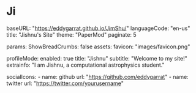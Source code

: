 # Ji

baseURL: "https://eddygarrat.github.io/JimShu/"
languageCode: "en-us"
title: "Jishnu's Site"
theme: "PaperMod"
paginate: 5

params:
  ShowBreadCrumbs: false
  assets:
    favicon: "images/favicon.png"

  profileMode:
    enabled: true
    title: "Jishnu"
    subtitle: "Welcome to my site!"
    extrainfo: "I am Jishnu, a computational astrophysics student."

  socialIcons:
    - name: github
      url: "https://github.com/eddygarrat"
    - name: twitter
      url: "https://twitter.com/yourusername"
